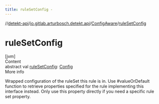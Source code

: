 ```yaml
---
title: ruleSetConfig -
---
```

//[detekt-api](../../index.md)/[io.gitlab.arturbosch.detekt.api](../index.md)/[ConfigAware](index.md)/[ruleSetConfig](rule-set-config.md)



# ruleSetConfig  
[jvm]  
Content  
abstract val [ruleSetConfig](rule-set-config.md): [Config](../-config/index.md)  
More info  


Wrapped configuration of the ruleSet this rule is in. Use #valueOrDefault function to retrieve properties specified for the rule implementing this interface instead. Only use this property directly if you need a specific rule set property.

  



